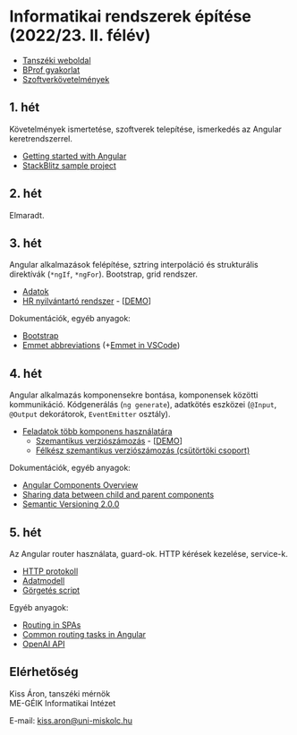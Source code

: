 # Informatikai rendszerek építése (2022/23. II. félév)

- [Tanszéki weboldal](https://oktatas.iit.uni-miskolc.hu/doku.php?id=tanszek:oktatas:informatikai_rendszerek_epitese:informatikai_rendszerek_epitese)
- [BProf gyakorlat](bprof.md)
- [Szoftverkövetelmények](sw_requirements.md)

## 1. hét
Követelmények ismertetése, szoftverek telepítése, ismerkedés az Angular keretrendszerrel.

- [Getting started with Angular](https://angular.io/start)
- [StackBlitz sample project](https://angular.io/generated/live-examples/getting-started-v0/stackblitz.html)

## 2. hét
Elmaradt.

## 3. hét
Angular alkalmazások felépítése, sztring interpoláció és strukturális direktívák (`*ngIf`, `*ngFor`). Bootstrap, grid rendszer.

- [Adatok](https://github.com/aron123/infrend-2023/blob/master/_data/applicants.ts)
- [HR nyilvántartó rendszer](https://github.com/aron123/infrend-2023/tree/master/hr-application) - [[DEMO](demos/hr-application)]

Dokumentációk, egyéb anyagok:
- [Bootstrap](https://getbootstrap.com/docs)
- [Emmet abbreviations](https://docs.emmet.io/abbreviations/syntax/) (+[Emmet in VSCode](https://code.visualstudio.com/docs/editor/emmet))

## 4. hét
Angular alkalmazás komponensekre bontása, komponensek közötti kommunikáció. Kódgenerálás (`ng generate`), adatkötés eszközei (`@Input`, `@Output` dekorátorok, `EventEmitter` osztály).

- [Feladatok több komponens használatára](component-interaction.md)
    - [Szemantikus verziószámozás](https://github.com/aron123/infrend-2023/tree/master/semver) - [[DEMO](demos/semver)]
    - [Félkész szemantikus verziószámozás (csütörtöki csoport)](https://github.com/aron123/infrend-2023/tree/master/semver-cs10)

Dokumentációk, egyéb anyagok:
- [Angular Components Overview](https://angular.io/guide/component-overview)
- [Sharing data between child and parent components](https://angular.io/guide/inputs-outputs)
- [Semantic Versioning 2.0.0](https://semver.org/)

## 5. hét
Az Angular router használata, guard-ok. HTTP kérések kezelése, service-k.

- [HTTP protokoll](http.md)
- [Adatmodell](https://github.com/aron123/infrend-2023/blob/master/_data/chat-gpt.models.ts)
- [Görgetés script](scrolling.md)

Egyéb anyagok:
- [Routing in SPAs](https://dev.to/marcomonsanto/routing-in-spas-173i)
- [Common routing tasks in Angular](https://angular.io/guide/router)
- [OpenAI API](https://platform.openai.com/docs/introduction)

## Elérhetőség
Kiss Áron, tanszéki mérnök<br>
ME-GÉIK Informatikai Intézet

E-mail: kiss.aron@uni-miskolc.hu
